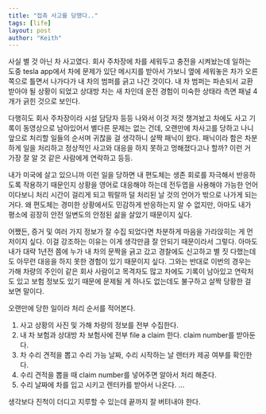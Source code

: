 ```yaml
---
title: "접촉 사고를 당했다.."
tags: [life]
layout: post
author: "Keith"
---
```


사실 별 것 아닌 차 사고였다. 회사 주차장에 차를 세워두고 충전을 시켜놨는데 일하는 도중 tesla app에서 차에 문제가 있단 메시지를 받아서 가보니
옆에 세워놓은 차가 오른쪽으로 틀면서 나가다가 내 차의 범퍼를 긁고 나간 것이다. 내 차 범퍼는 파손되서 교환 받아야 될 상황이 되었고 
상대방 차는 새 차인데 운전 경험이 미숙한 상태라 측면 패널 4개가 긁힌 것으로 보인다. 

다행히도 회사 주차장이라 시설 담당자 등등 나와서 이것 저것 챙겨놨고 차에도 사고 기록이 동영상으로 남아있어서 별다른 문제는 없는 건데, 
오랜만에 차사고를 당하고 나니 앞으로 처리할 일들의 순서며 귀찮을 걸 생각하니 살짝 패닉이 왔다. 패닉이라 함은 차분하게 일을 처리하고
정상적인 사고와 대응을 하지 못하고 멍해졌다고나 할까? 이런 거 가장 잘 알 것 같은 사람에게 연락하고 등등.

내가 미국에 살고 있으니까 이런 일을 당하면 내 편도체는 생존 회로를 자극해서 반응하도록 작용하기 때문인지 상황을 영어로 대응해야 하는데
전두엽을 사용해야 가능한 언어이다보니 처리 시간이 걸리게 되고 뭐랄까 덜 처리된 날 것의 언어가 밖으로 나가게 되는 거다.
왜 편도체는 경미한 상황에서도 민감하게 반응하는지 알 수 없지만, 아마도 내가 평소에 굉장히 안전 일변도의 안정된 삶을 살았기 때문이지 싶다.

어쨌든, 증거 및 여러 가지 정보가 잘 수집 되었다면 차분하게 마음을 가라앉히는 게 먼저이지 싶다. 이걸 강조하는 이유는 이게 생각만큼 잘 안되기 때문이라서 그렇다. 
아마도 내가 대략 1년전 쯤에 누가 내 차의 문짝을 긁고 갔고 경찰에도 신고하고 별 짓 다했는데도 아무런 대응을 하지 못한 경험이 있기 때문이지 싶다.
그와는 반대로 이번의 경우는 가해 차량의 주인이 같은 회사 사람이고 목격자도 많고 차에도 기록이 남아있고 연락처도 있고 보험 정보도 있기 때문에 문제될 게 하나도 없는데도 불구하고 살짝 당황한 걸 보면 말이다.

오랜만에 당한 일이라 처리 순서를 적어본다.

1. 사고 상황의 사진 및 가해 차량의 정보를 전부 수집한다.
2. 내 차 보험과 상대방 차 보험사에 전부 file a claim 한다. claim number를 받아둔다.
3. 차 수리 견적을 뽑고 수리 가능 날짜, 수리 시작하는 날 렌터카 제공 여부를 확인한다. 
4. 수리 견적을 뽑을 때 claim number를 넣어주면 알아서 처리 해준다.
5. 수리 날짜에 차를 입고 시키고 렌터카를 받아서 나온다. 
...

생각보다 진척이 더디고 지루할 수 있는데 끝까지 잘 버텨내야 한다. 
